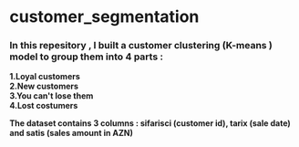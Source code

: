 # customer_segmentation

### In this repesitory , I built a customer clustering (K-means ) model to group them into 4 parts :

**1.Loyal customers**  
**2.New customers**  
**3.You can't lose them**  
**4.Lost costumers**  

**The dataset contains 3 columns : sifarisci (customer id), tarix (sale date) and satis (sales amount in AZN)**
